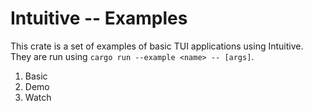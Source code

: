 # Intuitive -- Examples

This crate is a set of examples of basic TUI applications using Intuitive.
They are run using `cargo run --example <name> -- [args]`.

1. Basic
2. Demo
3. Watch
